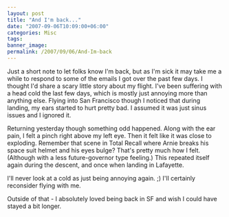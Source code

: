 ```yaml
---
layout: post
title: "And I'm back..."
date: "2007-09-06T10:09:00+06:00"
categories: Misc 
tags: 
banner_image: 
permalink: /2007/09/06/And-Im-back
---
```


Just a short note to let folks know I'm back, but as I'm sick it may take me a while to respond to some of the emails I got over the past few days. I thought I'd share a scary little story about my flight. I've been suffering with a head cold the last few days, which is mostly just annoying more than anything else. Flying into San Francisco though I noticed that during landing, my ears started to hurt pretty bad. I assumed it was just sinus issues and I ignored it. 

Returning yesterday though something odd happened. Along with the ear pain, I felt a pinch right above my left eye. Then it felt like it was close to exploding. Remember that scene in Total Recall where Arnie breaks his space suit helmet and his eyes bulge? That's pretty much how I felt. (Although with a less future-governor type feeling.) This repeated itself again during the descent, and once when landing in Lafayette. 

I'll never look at a cold as just being annoying again. ;) I'll certainly reconsider flying with me. 

Outside of that - I absolutely loved being back in SF and wish I could have stayed a bit longer.